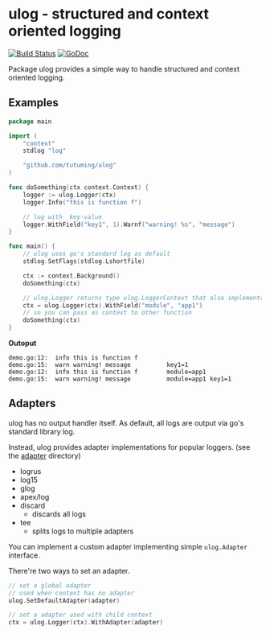 # ulog - structured and context oriented logging

[![Build Status](https://semaphoreci.com/api/v1/tutuming/ulog/branches/master/badge.svg)](https://semaphoreci.com/tutuming/ulog) [![GoDoc](https://godoc.org/github.com/tutuming/ulog?status.svg)](https://godoc.org/github.com/tutuming/ulog)


Package ulog provides a simple way to handle structured and context oriented logging.

## Examples

```go
package main

import (
	"context"
	stdlog "log"

	"github.com/tutuming/ulog"
)

func doSomething(ctx context.Context) {
	logger := ulog.Logger(ctx)
	logger.Info("this is function f")

	// log with  key-value
	logger.WithField("key1", 1).Warnf("warning! %s", "message")
}

func main() {
	// ulog uses go's standard log as default
	stdlog.SetFlags(stdlog.Lshortfile)

	ctx := context.Background()
	doSomething(ctx)

	// ulog.Logger returns type ulog.LoggerContext that also implements context.Context
	ctx = ulog.Logger(ctx).WithField("module", "app1")
	// so you can pass as context to other function
	doSomething(ctx)
}
```

**Outoput**

```
demo.go:12:  info this is function f       
demo.go:15:  warn warning! message          key1=1
demo.go:12:  info this is function f        module=app1
demo.go:15:  warn warning! message          module=app1 key1=1
```


## Adapters

ulog has no output handler itself. As default, all logs are output via go's standard library log.

Instead, ulog provides adapter implementations for popular loggers.
(see the [adapter](./adapter) directory)

* logrus
* log15
* glog
* apex/log
* discard
    * discards all logs
* tee
    * splits logs to multiple adapters

You can implement a custom adapter implementing simple `ulog.Adapter` interface.

There're two ways to set an adapter.

```go
// set a global adapter
// used when context has no adapter
ulog.SetDefaultAdapter(adapter)

// set a adapter used with child context
ctx = ulog.Logger(ctx).WithAdapter(adapter)
```
